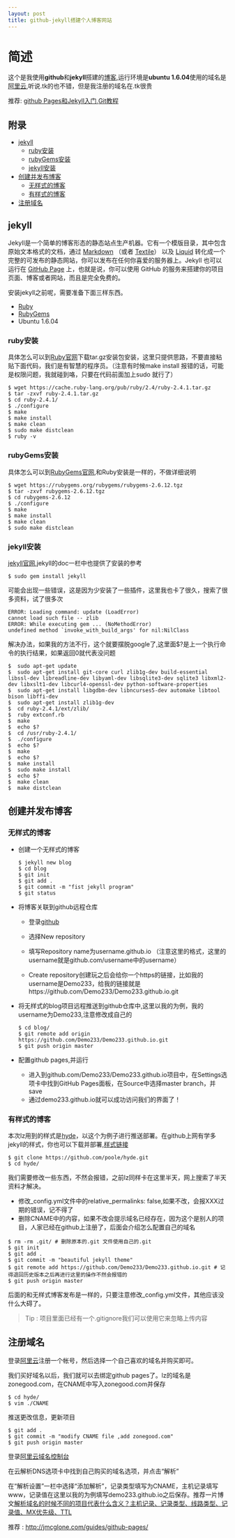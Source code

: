 ```yaml
---
layout: post
title: github-jekyll搭建个人博客网站
---
```


# 简述

这个是我使用**github**和**jekyll**搭建的[博客](http://www.zonegood.com),运行环境是**ubuntu 1.6.04**使用的域名是[阿里云](https://cn.aliyun.com/),听说.tk的也不错，但是我注册的域名在.tk很贵

推荐: [github Pages和Jekyll入门](http://www.ruanyifeng.com/blog/2012/08/blogging_with_jekyll.html),[Git教程](https://www.liaoxuefeng.com/wiki/0013739516305929606dd18361248578c67b8067c8c017b000)

## 附录

- [jekyll](#jekyll)
    - [ruby安装](#ruby安装)
    - [rubyGems安装](#rubyGems安装)
    - [jekyll安装](#jekyll安装)
- [创建并发布博客](#创建并发布博客)
    - [无样式的博客](#无样式的博客)
    - [有样式的博客](#有样式的博客)
- [注册域名](#注册域名)


## jekyll

Jekyll是一个简单的博客形态的静态站点生产机器。它有一个模版目录，其中包含原始文本格式的文档，通过 [Markdown](https://daringfireball.net/projects/markdown/) （或者 [Textile](http://textile.sitemonks.com/)） 以及 [Liquid](http://docs.shopify.com/themes/liquid-basics) 转化成一个完整的可发布的静态网站，你可以发布在任何你喜爱的服务器上。Jekyll 也可以运行在 [GitHub Page](https://pages.github.com/) 上，也就是说，你可以使用 GitHub 的服务来搭建你的项目页面、博客或者网站，而且是完全免费的。

安装jekyll之前呢，需要准备下面三样东西。

* [Ruby](https://www.ruby-lang.org/en/downloads/)
* [RubyGems](https://rubygems.org/pages/download)
* Ubuntu 1.6.04

### ruby安装

具体怎么可以到[Ruby官网](https://www.ruby-lang.org/en/downloads/)下载tar.gz安装包安装，这里只提供思路，不要直接粘贴下面代码，我们是有智慧的程序员。（注意有时候make install 报错的话，可能是权限问题，我就碰到咯，只要在代码前面加上sudo 就行了）

```
$ wget https://cache.ruby-lang.org/pub/ruby/2.4/ruby-2.4.1.tar.gz
$ tar -zxvf ruby-2.4.1.tar.gz
$ cd ruby-2.4.1/
$ ./configure
$ make
$ make install
$ make clean
$ sudo make distclean
$ ruby -v

```


### rubyGems安装

具体怎么可以到[RubyGems官网](https://rubygems.org/pages/download),和Ruby安装是一样的，不做详细说明

```
$ wget https://rubygems.org/rubygems/rubygems-2.6.12.tgz
$ tar -zxvf rubygems-2.6.12.tgz
$ cd rubygems-2.6.12
$ ./configure
$ make
$ make install
$ make clean
$ sudo make distclean
```


### jekyll安装

[jekyll官网](http://jekyll.com.cn/docs/installation/),jekyll的doc一栏中也提供了安装的参考

``` 
$ sudo gem install jekyll

```
可能会出现一些错误，这是因为少安装了一些插件，这里我也卡了很久，搜索了很多资料，试了很多次

```
ERROR: Loading command: update (LoadError)
cannot load such file -- zlib
ERROR: While executing gem ... (NoMethodError)
undefined method `invoke_with_build_args' for nil:NilClass
```

解决办法，如果我的方法不行，这个就要摆脱google了,这里面$?是上一个执行命令的执行结果，如果返回0就代表没问题

```
$  sudo apt-get update
$  sudo apt-get install git-core curl zlib1g-dev build-essential libssl-dev libreadline-dev libyaml-dev libsqlite3-dev sqlite3 libxml2-dev libxslt1-dev libcurl4-openssl-dev python-software-properties
$  sudo apt-get install libgdbm-dev libncurses5-dev automake libtool bison libffi-dev
$  sudo apt-get install zlib1g-dev
$  cd ruby-2.4.1/ext/zlib/
$  ruby extconf.rb 
$  make
$  echo $?
$  cd /usr/ruby-2.4.1/
$  ./configure
$  echo $?
$  make
$  echo $?
$  make install
$  sudo make install
$  echo $?
$  make clean
$  make distclean
```
## 创建并发布博客

### 无样式的博客

* 创建一个无样式的博客
    ```
    $ jekyll new blog
    $ cd blog
    $ git init 
    $ git add .
    $ git commit -m "fist jekyll program"
    $ git status
    ```
* 将博客关联到github远程仓库
    * 登录[github](http://github.com)
    * 选择New repository
    
    * 填写Repository name为username.github.io （注意这里的格式，这里的username就是github.com/username中的username）
    * Create repository创建玩之后会给你一个https的链接，比如我的username是Demo233，给我的链接就是https://github.com/Demo233/Demo233.github.io.git
    
* 将无样式的blog项目远程推送到github仓库中,这里以我的为例，我的username为Demo233,注意修改成自己的

    ```
    $ cd blog/
    $ git remote add origin https://github.com/Demo233/Demo233.github.io.git
    $ git push origin master
    ```

* 配置github pages,并运行
    * 进入到github.com/Demo233/Demo233.github.io项目中，在Settings选项卡中找到GitHub Pages面板，在Source中选择master branch，并save
    * 通过demo233.github.io就可以成功访问我们的界面了！


### 有样式的博客

本次lz用到的样式是[hyde](https://github.com/poole/hyde)，以这个为例子进行推送部署。在github上网有学多jekyll的样式，你也可以下载并部署,[样式链接](https://github.com/jekyll/jekyll/wiki/Themes)

```
$ git clone https://github.com/poole/hyde.git
$ cd hyde/
```

我们需要修改一些东西，不然会报错，之前lz同样卡在这里半天，网上搜索了半天资料才解决。

* 修改_config.yml文件中的relative_permalinks: false,如果不改，会报XXX过期的错误，记不得了
* 删除CNAME中的内容，如果不改会提示域名已经存在，因为这个是别人的项目，人家已经在github上注册了，后面会介绍怎么配置自己的域名

```
$ rm -rm .git/ # 删除原本的.git 文件使用自己的.git
$ git init
$ git add .
$ git commit -m "beautiful jekyll theme"
$ git remote add https://github.com/Demo233/Demo233.github.io.git # 记得退回历史版本之后再进行这里的操作不然会报错的
$ git push origin master
```

后面的和无样式博客发布是一样的，只要注意修改_config.yml文件，其他应该没什么大碍了。

> Tip : 项目里面已经有一个.gitignore我们可以使用它来忽略上传内容


## 注册域名

登录[阿里云](https://www.aliyun.com/)注册一个帐号，然后选择一个自己喜欢的域名并购买即可。

我们买好域名以后，我们就可以去绑定github pages了。lz的域名是zonegood.com，在CNAME中写入zonegood.com并保存

```
$ cd hyde/
$ vim ./CNAME
```

推送更改信息，更新项目

```
$ git add .
$ git commit -m "modify CNAME file ,add zonegood.com"
$ git push origin master
```

登录[阿里云域名控制台](https://home.console.aliyun.com/new#/)

在云解析DNS选项卡中找到自己购买的域名选项，并点击“解析”

在“解析设置”一栏中选择“添加解析”，记录类型填写为CNAME，主机记录填写www，记录值在这里以我的为例填写demo233.github.io之后保存。推荐一片博文[解析域名的时候不同的项目代表什么含义？主机记录、记录类型、线路类型、记录值、MX优先级、TTL](http://blog.csdn.net/pzasdq/article/details/51171424)

推荐 : http://jmcglone.com/guides/github-pages/